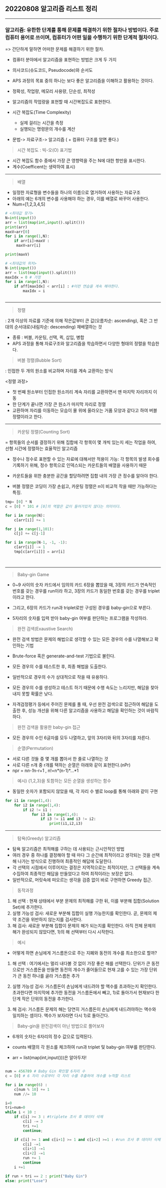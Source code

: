 ## 20220808 알고리즘 리스트 정리
___
### 알고리즘: 유한한 단계를 통해 문제를 해결하기 위한 절차나 방법이다. 주로 컴퓨터 용어로 쓰이며, 컴퓨터가 어떤 일을 수행하기 위한 단계적 절차이다.

=> 간단하게 말하면 어떠한 문제를 해결하기 위한 절차.

* 컴퓨터 분야에서 알고리즘을 표현하는 방법은 크게 두 가지
* 의사코드(슈도코드, Pseudocode)와 순서도
* APS 과정의 목표 중의 하나는 보다 좋은 알고리즘을 이해하고 활용하는 것이다.
* 정확성, 작업량, 메모리 사용량, 단순성, 최적성


* 알고리즘의 작업량을 표현할 때 시간복잡도로 표현한다.
* 시간 복잡도(Time Complexity)
    - 실제 걸리는 시간을 측정
    - 실행되는 명령문의 개수를 계산

* 문법-> 자료구조-> 알고리즘 
( + 컴퓨터 구조를 알면 좋다.)


> 시간 복잡도 : 빅-오(O) 표기법
* 시간 복잡도 함수 중에서 가장 큰 영향력을 주는 N에 대한 항만을 표시한다.
* 계수(Coefficent는 생략하여 표시)

___


>배열
* 일정한 자료형을 변수들을 하나의 이름으로 열거하여 사용하는 자료구조
* 아래의 예는 6개의 변수를 사용해야 하는 경우, 이를 배열로 바꾸어 사용한다.
* Num=[1,2,3,4,5]

```python
# <최대값 찾기>
N=int(input())
arr = list(map(int,input().split()))
print(arr)
maxV=arr[0]
for i in range(1,N):
    if arr[i]>maxV :
     maxV=arr[i]

print(maxV)

# <최대값의 위치>
N-int(input())
arr = list(map(input().split()))
maxIdx = 0 # 가정
for i in range(1,N):
    if aff[maxIdx] < arr[i] : #이런 연습을 계속 해야한다.
        maxIdx = i 



```

___

> 정렬

: 2개 이상의 자료를 기준에 의해 작은값부터 큰 값(오름차순: ascending), 혹은 그 반대의 순서대로(내림차순: descending) 재배열하는 것

* 종류 : 버블, 카운팅, 선택, 퀵, 삽입, 병합
* APS 과정을 통해 자료구조와 알고리즘을 학습하면서 다양한 형태의 정렬을 학습한다.

> 버블 정렬(Bubble Sort)

: 인접한 두 개의 원소를 비교하며 자리를 계속 교환하는 방식

<정렬 과정>
* 첫 번째 원소부터 인접한 원소끼리 계속 자리를 교환하면서 맨 마지막 자리까지 이동
* 한 단계가 끝나면 가장 큰 원소가 마지막 자리로 정렬
* 교환하며 자리를 이동하는 모습이 물 위에 올라오는 거품 모양과 같다고 하여 버블 정렬이라고 한다.

___

> 카운팅 정렬(Counting Sort)

= 항목들의 순서를 결정하기 위해 집합에 각 항목이 몇 개씩 있는지 세는 작업을 하여, 선형 시간에 정렬하는 효율적인 알고리즘

* 정수나 정수로 표현할 수 있는 자료에 대해서만 적용이 가능: 각 항목의 발생 회수를 기록하기 위해, 정수 항목으로 인덱스되는 카운트들의 배열을 사용하기 때문
* 카운트들을 위한 충분한 공간을 할당하려면 집합 내의 가장 큰 정수를 알아야 한다.


* 버블 정렬은 코딩이 가장 손쉽고, 카운팅 정렬은 n이 비교적 작을 때만 가능하다는 특징.

```python
tmp= [0] * N
c = [0] * 101 # [0]의 역할은 값이 들어가있지 않다는 의미이다.

for i in range(N):
    c[arr[i]] += 1

for j in range(1,101):
    c[j] += c[j-1]

for i in range(N-1, -1, -1):
    c[arr[i]] -= 1
    tmp[c[arr[i]]] = arr[i]




```

___

> Baby-gin Game
* 0~9 사이의 숫자 카드에서 임의의 카드 6장을 뽑았을 때, 3장의 카드가 연속적인 번호를 갖는 경우를 run이라 하고, 3장의 카드가 동일한 번호를 갖는 경우를 triplet이라고 한다.

* 그리고, 6장의 카드가 run과 triplet로만 구성된 경우를 baby-gin으로 부른다.

* 5자리의 숫자를 입력 받아 baby-gin 여부를 판단하는 프로그램을 작성하라.

> 완전 검색(Exaustive Search)
* 완전 검색 방법은 문제의 해법으로 생각할 수 있는 모든 경우의 수를 나열해보고 확인하는 기법
* Brute-force 혹은 generate-and-test 기법으로 불린다.
* 모든 경우의 수를 테스트한 후, 최종 해법을 도출한다.
* 일반적으로 경우의 수가 상대적으로 작을 때 유용하다.

* 모든 경우의 수를 생성하고 테스트 하기 때문에 수행 속도는 느리지만, 해답을 찾아내지 못할 확률은 낮다.
* 자격검정평가 등에서 주어진 문제를 풀 때, 우선 완전 검색으로 접근하여 해답을 도출한 후, 성능 개선을 위해 다른 알고리즘을 사용하고 해답을 확인하는 것이 바람직하다.

> 완전 검색을 활용한 baby-gin 접근
* 모든 경우의 수인 6글자를 모두 나열하고, 앞의 3자리와 뒤의 3자리를 자른다.

> 순열(Permutation)
* 서로 다른 것들 중 몇 개를 뽑아서 한 줄로 나열하는 것
* 사로 다른 n개 중 r개를 택하는 순열은 아래와 같이 표현한다.(nPr)
* npr = n*n-1*n-r+1 , n!=n*(n-1)*...*1

> 예시) {1,2,3}을 토함하는 모든 순열을 생성하는 함수
* 동일한 숫자가 포함되지 않았을 때, 각 자리 수 별로 loop를 통해 아래와 같이 구현

```python
for i1 in range(1,4):
    for i2 in range(1,4):
        if i2 != i1 :
            for i3 in range(1,4):
                if i3 != i1 and i3 != i2:
                    print(i1,i2,i3)

```

___

> 탐욕(Greedy) 알고리즘
* 탐욕 알고리즘은 최적해를 구하는 데 사용되는 근시안적인 방법
* 여러 경우 중 하나를 결정해야 할 때 마다 그 순간에 최적이라고 생각되는 것을 선택해 나가는 방식으로 진행하여 최종적인 해답에 도달한다.
* 각 선택의 시점에서 이루어지는 결정은 지역적으로는 최적이지만, 그 선택들을 계속 수집하여 최종적인 해답을 만들었다고 하여 최적이라는 보장은 없다.
* 일반적으로, 머릿속에 떠오르는 생각을 검증 없이 바로 구현하면 Greedy 접근.


> 동작과정
1) 해 선택 : 현재 상태에서 부분 문제의 최적해를 구한 뒤, 이를 부분해 집합(Solution Set)에 추가한다.
2) 실행 가능성 검사: 새로운 부분해 집합이 실행 가능한지를 확인한다. 곧, 문제의 제약 조건을 위반하지 않는지를 검사한다.
3) 해 검사: 새로운 부분해 집합이 문제의 해가 되는지를 확인한다.
아직 전체 문제의 해가 완성되지 않았다면, 1)의 해 선택부터 다시 시작한다.


> 예시
* 어떻게 하면 손님에게 거스름돈으로 주는 지폐와 동전의 개수를 최소한으로 할까?

1) 해 선택 : 여기에서는 멀리 내다볼 것 없이 가장 좋은 해를 선택한다. 단위가 큰 동전으로만 거스름돈을 만들면 동전의 개수가 줄어들므로 현재 고를 수 있는 가장 단위가 큰 동전 하나를 골라 거스름돈 추가

2) 실행 가능성 검사: 거스름돈이 손님에게 내드려야 할 액수를 초과하는지 확인한다.
초과한다면 마지막에 추가한 동전을 거스름돈에서 빼고, 1)로 돌아가서 현재보다 한 단계 작은 단위의 동전을 추가한다.

3) 해 검사: 거스름돈 문제의 해는 당연히 거스름돈이 손님에게 내드려야하는 액수와 일치하는 셈이다. 액수가 보자라면 다시 1)로 돌아간다.


> Baby-gin을 완전검색이 아닌 방법으로 풀어보자
* 6개의 숫자는 6자리의 정수 값으로 입력된다.
* counts 배열의 각 원소를 체크하여 run과 triplet 및 baby-gin 여부를 판단한다.

* arr = list(map(int,input()))은 알아두자!

```python

num = 456789 # Baby Gin 확인할 6자리 수
c = [0] # 6 자리 수로부터 각 자리 수를 추출하여 개수를 누적할 리스트

for i in range(6) :
    c[num % 10] += 1
    num //= 10

i=0
tri=num=0
while i < 10 :
    if c[i] >= 3 : #triplete 조사 후 데이터 삭제
        c[i] -= 3
        tri +=1
        continue;

    if c[i] >= 1 and c[i+1] >= 1 and c[i+2] >=1 : #run 조사 후 데이터 삭제
        c[i] -=1 
        c[i+1] -=1
        c[i+2] -=1
        run += 1
        continue
    i +=1

if run + tri == 2 : print("Baby Gin")    
else: print("Lose")

```

































